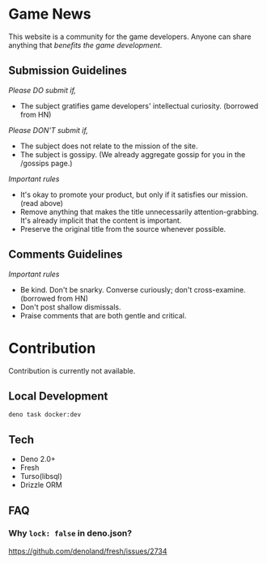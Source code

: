 # Game News

This website is a community for the game developers. Anyone can share anything that _benefits the game
development_.

## Submission Guidelines

_Please DO submit if,_

- The subject gratifies game developers' intellectual curiosity. (borrowed from HN)

_Please DON'T submit if,_

- The subject does not relate to the mission of the site.
- The subject is gossipy. (We already aggregate gossip for you in the /gossips page.)

_Important rules_

- It's okay to promote your product, but only if it satisfies our mission. (read above)
- Remove anything that makes the title unnecessarily attention-grabbing. It's already implicit that the content is
  important.
- Preserve the original title from the source whenever possible.

## Comments Guidelines

_Important rules_

- Be kind. Don't be snarky. Converse curiously; don't cross-examine. (borrowed from HN)
- Don't post shallow dismissals.
- Praise comments that are both gentle and critical.

# Contribution

Contribution is currently not available. 

## Local Development

```
deno task docker:dev
```

## Tech

- Deno 2.0+
- Fresh
- Turso(libsql)
- Drizzle ORM

## FAQ

### Why `lock: false` in deno.json?

https://github.com/denoland/fresh/issues/2734
